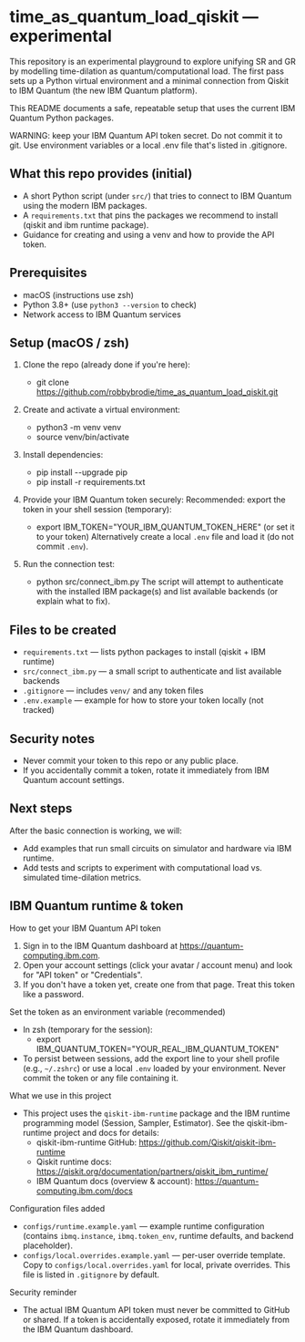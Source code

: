 # time_as_quantum_load_qiskit — experimental

This repository is an experimental playground to explore unifying SR and GR by modelling time-dilation as quantum/computational load. The first pass sets up a Python virtual environment and a minimal connection from Qiskit to IBM Quantum (the new IBM Quantum platform).

This README documents a safe, repeatable setup that uses the current IBM Quantum Python packages.

WARNING: keep your IBM Quantum API token secret. Do not commit it to git. Use environment variables or a local .env file that's listed in .gitignore.

## What this repo provides (initial)
- A short Python script (under `src/`) that tries to connect to IBM Quantum using the modern IBM packages.
- A `requirements.txt` that pins the packages we recommend to install (qiskit and ibm runtime package).
- Guidance for creating and using a venv and how to provide the API token.

## Prerequisites
- macOS (instructions use zsh)
- Python 3.8+ (use `python3 --version` to check)
- Network access to IBM Quantum services

## Setup (macOS / zsh)
1. Clone the repo (already done if you're here):
   - git clone https://github.com/robbybrodie/time_as_quantum_load_qiskit.git

2. Create and activate a virtual environment:
   - python3 -m venv venv
   - source venv/bin/activate

3. Install dependencies:
   - pip install --upgrade pip
   - pip install -r requirements.txt

4. Provide your IBM Quantum token securely:
   Recommended: export the token in your shell session (temporary):
   - export IBM_TOKEN="YOUR_IBM_QUANTUM_TOKEN_HERE"
     (or set it to your token)
   Alternatively create a local `.env` file and load it (do not commit `.env`).

5. Run the connection test:
   - python src/connect_ibm.py
   The script will attempt to authenticate with the installed IBM package(s) and list available backends (or explain what to fix).

## Files to be created
- `requirements.txt` — lists python packages to install (qiskit + IBM runtime)
- `src/connect_ibm.py` — a small script to authenticate and list available backends
- `.gitignore` — includes `venv/` and any token files
- `.env.example` — example for how to store your token locally (not tracked)

## Security notes
- Never commit your token to this repo or any public place.
- If you accidentally commit a token, rotate it immediately from IBM Quantum account settings.

## Next steps
After the basic connection is working, we will:
- Add examples that run small circuits on simulator and hardware via IBM runtime.
- Add tests and scripts to experiment with computational load vs. simulated time-dilation metrics.

## IBM Quantum runtime & token

How to get your IBM Quantum API token
1. Sign in to the IBM Quantum dashboard at https://quantum-computing.ibm.com.
2. Open your account settings (click your avatar / account menu) and look for "API token" or "Credentials".
3. If you don't have a token yet, create one from that page. Treat this token like a password.

Set the token as an environment variable (recommended)
- In zsh (temporary for the session):
  - export IBM_QUANTUM_TOKEN="YOUR_REAL_IBM_QUANTUM_TOKEN"
- To persist between sessions, add the export line to your shell profile (e.g., `~/.zshrc`) or use a local `.env` loaded by your environment. Never commit the token or any file containing it.

What we use in this project
- This project uses the `qiskit-ibm-runtime` package and the IBM runtime programming model (Session, Sampler, Estimator). See the qiskit-ibm-runtime project and docs for details:
  - qiskit-ibm-runtime GitHub: https://github.com/Qiskit/qiskit-ibm-runtime
  - Qiskit runtime docs: https://qiskit.org/documentation/partners/qiskit_ibm_runtime/
  - IBM Quantum docs (overview & account): https://quantum-computing.ibm.com/docs

Configuration files added
- `configs/runtime.example.yaml` — example runtime configuration (contains `ibmq.instance`, `ibmq.token_env`, runtime defaults, and backend placeholder).
- `configs/local.overrides.example.yaml` — per-user override template. Copy to `configs/local.overrides.yaml` for local, private overrides. This file is listed in `.gitignore` by default.

Security reminder
- The actual IBM Quantum API token must never be committed to GitHub or shared. If a token is accidentally exposed, rotate it immediately from the IBM Quantum dashboard.
